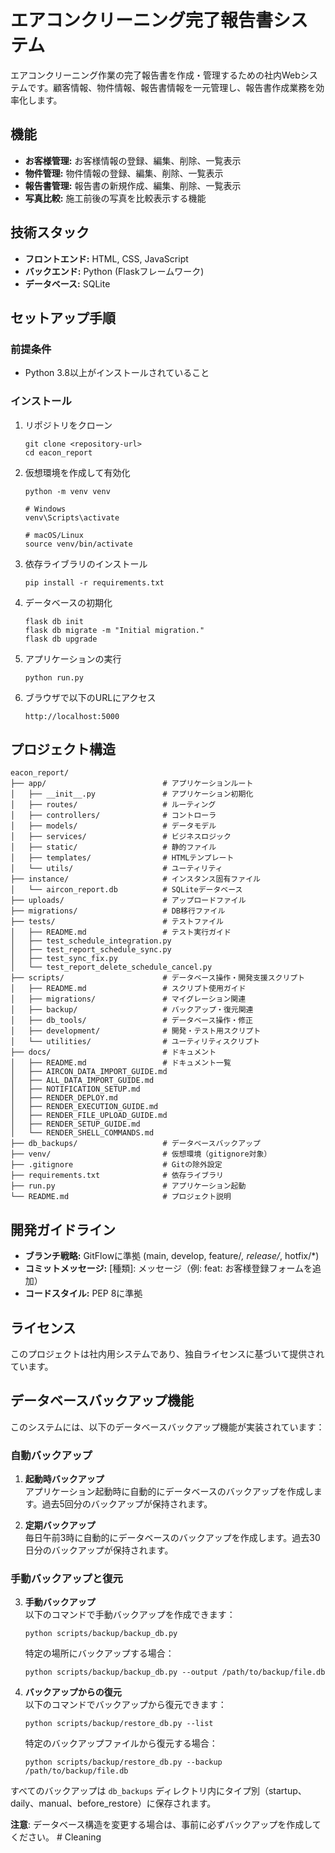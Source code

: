 # エアコンクリーニング完了報告書システム

エアコンクリーニング作業の完了報告書を作成・管理するための社内Webシステムです。顧客情報、物件情報、報告書情報を一元管理し、報告書作成業務を効率化します。

## 機能

- **お客様管理:** お客様情報の登録、編集、削除、一覧表示
- **物件管理:** 物件情報の登録、編集、削除、一覧表示
- **報告書管理:** 報告書の新規作成、編集、削除、一覧表示
- **写真比較:** 施工前後の写真を比較表示する機能

## 技術スタック

- **フロントエンド:** HTML, CSS, JavaScript
- **バックエンド:** Python (Flaskフレームワーク)
- **データベース:** SQLite

## セットアップ手順

### 前提条件

- Python 3.8以上がインストールされていること

### インストール

1. リポジトリをクローン
   ```
   git clone <repository-url>
   cd eacon_report
   ```

2. 仮想環境を作成して有効化
   ```
   python -m venv venv
   
   # Windows
   venv\Scripts\activate
   
   # macOS/Linux
   source venv/bin/activate
   ```

3. 依存ライブラリのインストール
   ```
   pip install -r requirements.txt
   ```

4. データベースの初期化
   ```
   flask db init
   flask db migrate -m "Initial migration."
   flask db upgrade
   ```

5. アプリケーションの実行
   ```
   python run.py
   ```

6. ブラウザで以下のURLにアクセス
   ```
   http://localhost:5000
   ```

## プロジェクト構造

```
eacon_report/
├── app/                          # アプリケーションルート
│   ├── __init__.py               # アプリケーション初期化
│   ├── routes/                   # ルーティング
│   ├── controllers/              # コントローラ
│   ├── models/                   # データモデル
│   ├── services/                 # ビジネスロジック
│   ├── static/                   # 静的ファイル
│   ├── templates/                # HTMLテンプレート
│   └── utils/                    # ユーティリティ
├── instance/                     # インスタンス固有ファイル
│   └── aircon_report.db          # SQLiteデータベース
├── uploads/                      # アップロードファイル
├── migrations/                   # DB移行ファイル
├── tests/                        # テストファイル
│   ├── README.md                 # テスト実行ガイド
│   ├── test_schedule_integration.py
│   ├── test_report_schedule_sync.py
│   ├── test_sync_fix.py
│   └── test_report_delete_schedule_cancel.py
├── scripts/                      # データベース操作・開発支援スクリプト
│   ├── README.md                 # スクリプト使用ガイド
│   ├── migrations/               # マイグレーション関連
│   ├── backup/                   # バックアップ・復元関連
│   ├── db_tools/                 # データベース操作・修正
│   ├── development/              # 開発・テスト用スクリプト
│   └── utilities/                # ユーティリティスクリプト
├── docs/                         # ドキュメント
│   ├── README.md                 # ドキュメント一覧
│   ├── AIRCON_DATA_IMPORT_GUIDE.md
│   ├── ALL_DATA_IMPORT_GUIDE.md
│   ├── NOTIFICATION_SETUP.md
│   ├── RENDER_DEPLOY.md
│   ├── RENDER_EXECUTION_GUIDE.md
│   ├── RENDER_FILE_UPLOAD_GUIDE.md
│   ├── RENDER_SETUP_GUIDE.md
│   └── RENDER_SHELL_COMMANDS.md
├── db_backups/                   # データベースバックアップ
├── venv/                         # 仮想環境（gitignore対象）
├── .gitignore                    # Gitの除外設定
├── requirements.txt              # 依存ライブラリ
├── run.py                        # アプリケーション起動
└── README.md                     # プロジェクト説明
```

## 開発ガイドライン

- **ブランチ戦略:** GitFlowに準拠 (main, develop, feature/*, release/*, hotfix/*)
- **コミットメッセージ:** [種類]: メッセージ（例: feat: お客様登録フォームを追加）
- **コードスタイル:** PEP 8に準拠

## ライセンス

このプロジェクトは社内用システムであり、独自ライセンスに基づいて提供されています。

## データベースバックアップ機能

このシステムには、以下のデータベースバックアップ機能が実装されています：

### 自動バックアップ

1. **起動時バックアップ**  
   アプリケーション起動時に自動的にデータベースのバックアップを作成します。過去5回分のバックアップが保持されます。

2. **定期バックアップ**  
   毎日午前3時に自動的にデータベースのバックアップを作成します。過去30日分のバックアップが保持されます。

### 手動バックアップと復元

3. **手動バックアップ**  
   以下のコマンドで手動バックアップを作成できます：
   ```
   python scripts/backup/backup_db.py
   ```
   
   特定の場所にバックアップする場合：
   ```
   python scripts/backup/backup_db.py --output /path/to/backup/file.db
   ```

4. **バックアップからの復元**  
   以下のコマンドでバックアップから復元できます：
   ```
   python scripts/backup/restore_db.py --list
   ```
   
   特定のバックアップファイルから復元する場合：
   ```
   python scripts/backup/restore_db.py --backup /path/to/backup/file.db
   ```

すべてのバックアップは `db_backups` ディレクトリ内にタイプ別（startup、daily、manual、before_restore）に保存されます。

**注意**: データベース構造を変更する場合は、事前に必ずバックアップを作成してください。 # Cleaning
